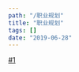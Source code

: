 ```yaml
---
path: "/职业规划"
title: "职业规划"
tags: []
date: "2019-06-28"
---
```


[#1](https://github.com/Jiang-Xuan/jfrontlife/issues/1)
